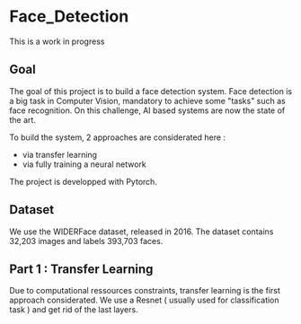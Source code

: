# Face_Detection
This is a work in progress

## Goal 
The goal of this project is to build a face detection system.
Face detection is a big task in Computer Vision, mandatory to achieve some "tasks" such as face recognition.
On this challenge, AI based systems are now the state of the art.

To build the system, 2 approaches are considerated here : 
- via transfer learning
- via fully training a neural network

The project is developped with Pytorch.
## Dataset 
We use the WIDERFace dataset, released in 2016. 
The dataset contains 32,203 images and labels 393,703 faces. 


## Part 1 : Transfer Learning
Due to computational ressources constraints, transfer learning is the first approach considerated. 
We use a Resnet ( usually used for classification task ) and get rid of the last layers. 
